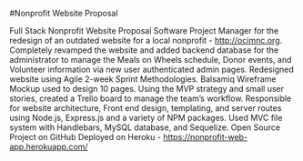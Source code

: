 #Nonprofit Website Proposal


Full Stack Nonprofit Website Proposal
Software Project Manager for the redesign of an outdated website for a local nonprofit - http://ocimnc.org.
Completely revamped the website and added backend database for the administrator to manage the Meals on Wheels schedule, Donor events, and Volunteer information via new user authenticated admin pages.
Redesigned website using Agile 2-week Sprint Methodologies.
Balsamiq Wireframe Mockup used to design 10 pages.
Using the MVP strategy and small user stories, created a Trello board to manage the team’s workflow.
Responsible for website architecture, Front end design, templating, and server routes using Node.js, Express.js and a variety of NPM packages. Used MVC file system with Handlebars, MySQL database, and Sequelize. Open Source Project on GitHub
Deployed on Heroku - https://nonprofit-web-app.herokuapp.com/
